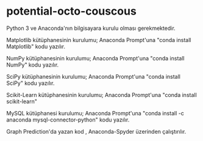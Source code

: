 # potential-octo-couscous

Python 3 ve Anaconda'nın bilgisayara kurulu olması gerekmektedir.

Matplotlib kütüphanesinin kurulumu;
Anaconda Prompt'una "conda install Matplotlib" kodu yazılır.

NumPy kütüphanesinin kurulumu;
Anaconda Prompt'una "conda install NumPy" kodu yazılır.

SciPy kütüphanesinin kurulumu;
Anaconda Prompt'una "conda install SciPy" kodu yazılır.

Scikit-Learn kütüphanesinin kurulumu;
Anaconda Prompt'una "conda install scikit-learn"

MySQL kütüphanesi kurulumu;
Anaconda Prompt'una "conda install -c anaconda mysql-connector-python" kodu yazılır. 

Graph Prediction'da yazan kod , Anaconda-Spyder üzerinden çalıştırılır.







